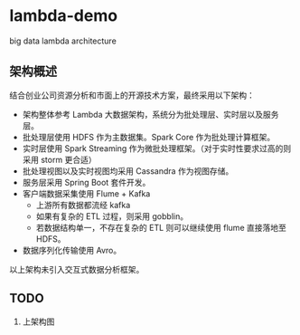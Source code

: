 # lambda-demo
big data lambda architecture

## 架构概述
结合创业公司资源分析和市面上的开源技术方案，最终采用以下架构：
+ 架构整体参考 Lambda 大数据架构，系统分为批处理层、实时层以及服务层。
+ 批处理层使用 HDFS 作为主数据集。Spark Core 作为批处理计算框架。
+ 实时层使用 Spark Streaming 作为微批处理框架。（对于实时性要求过高的则采用 storm 更合适）
+ 批处理视图以及实时视图均采用 Cassandra 作为视图存储。
+ 服务层采用 Spring Boot 套件开发。
+ 客户端数据采集使用 Flume + Kafka
  - 上游所有数据都流经 kafka
  - 如果有复杂的 ETL 过程，则采用 gobblin。
  - 若数据结构单一，不存在复杂的 ETL 则可以继续使用 flume 直接落地至 HDFS。
+ 数据序列化传输使用 Avro。

以上架构未引入交互式数据分析框架。

## TODO
1. 上架构图
